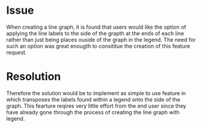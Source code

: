 # Issue
When creating a line graph, it is found that users would like the option of applying the line labels to the side of the grapth at the ends of each line rather than just being places ouside of the graph in the legend. The need for such an option was great enougth to consititue the creation of this feature request.
# Resolution
Therefore the solution would be to implement as simple to use feature in which transposes the labels found within a legend onto the side of the graph. This fearture reqires very little effort from the end user since they have already gone through the process of creating the line graph with legend.